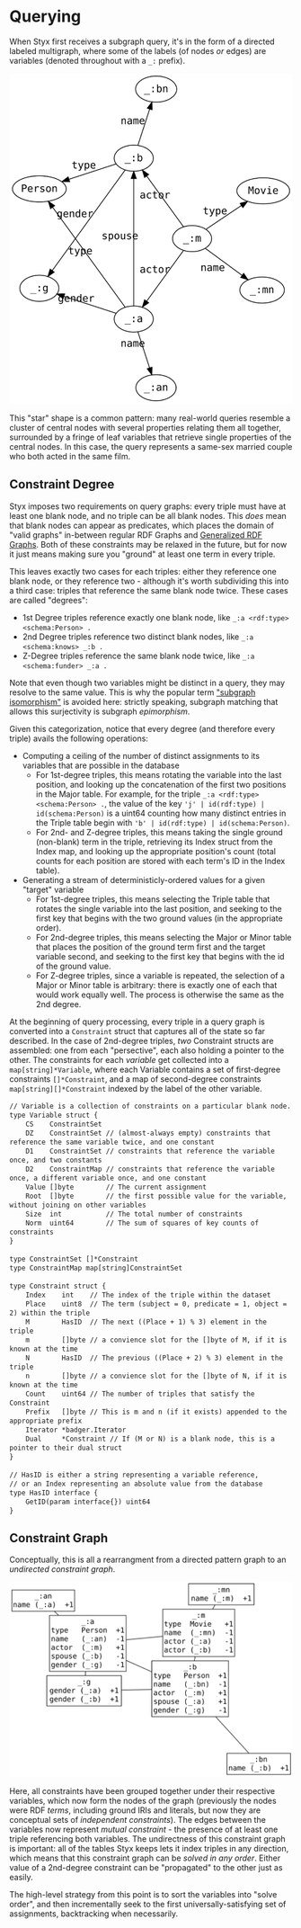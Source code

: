 # Querying

When Styx first receives a subgraph query, it's in the form of a directed labeled multigraph, where some of the labels (of nodes _or_ edges) are variables (denoted throughout with a `_:` prefix).

![](query.svg)

This "star" shape is a common pattern: many real-world queries resemble a cluster of central nodes with several properties relating them all together, surrounded by a fringe of leaf variables that retrieve single properties of the central nodes. In this case, the query represents a same-sex married couple who both acted in the same film.

## Constraint Degree

Styx imposes two requirements on query graphs: every triple must have at least one blank node, and no triple can be all blank nodes. This _does_ mean that blank nodes can appear as predicates, which places the domain of "valid graphs" in-between regular RDF Graphs and [Generalized RDF Graphs](https://www.w3.org/TR/rdf11-concepts/#section-generalized-rdf). Both of these constraints may be relaxed in the future, but for now it just means making sure you "ground" at least one term in every triple.

This leaves exactly two cases for each triples: either they reference one blank node, or they reference two - although it's worth subdividing this into a third case: triples that reference the same blank node twice. These cases are called "degrees":

- 1st Degree triples reference exactly one blank node, like `_:a <rdf:type> <schema:Person> .`
- 2nd Degree triples reference two distinct blank nodes, like `_:a <schema:knows> _:b .`
- Z-Degree triples reference the same blank node twice, like `_:a <schema:funder> _:a .`

Note that even though two variables might be distinct in a query, they may resolve to the same value. This is why the popular term ["subgraph isomorphism"](https://en.wikipedia.org/wiki/Subgraph_isomorphism_problem) is avoided here: strictly speaking, subgraph matching that allows this surjectivity is subgraph _epimorphism_.

Given this categorization, notice that every degree (and therefore every triple) avails the following operations:

- Computing a ceiling of the number of distinct assignments to its variables that are possible in the database
  - For 1st-degree triples, this means rotating the variable into the last position, and looking up the concatenation of the first two positions in the Major table. For example, for the triple `_:a <rdf:type> <schema:Person> .`, the value of the key `'j' | id(rdf:type) | id(schema:Person)` is a uint64 counting how many distinct entries in the Triple table begin with `'b' | id(rdf:type) | id(schema:Person)`.
  - For 2nd- and Z-degree triples, this means taking the single ground (non-blank) term in the triple, retrieving its Index struct from the Index map, and looking up the appropriate position's count (total counts for each position are stored with each term's ID in the Index table).
- Generating a stream of deterministicly-ordered values for a given "target" variable
  - For 1st-degree triples, this means selecting the Triple table that rotates the single variable into the last position, and seeking to the first key that begins with the two ground values (in the appropriate order).
  - For 2nd-degree triples, this means selecting the Major or Minor table that places the position of the ground term first and the target variable second, and seeking to the first key that begins with the id of the ground value.
  - For Z-degree triples, since a variable is repeated, the selection of a Major or Minor table is arbitrary: there is exactly one of each that would work equally well. The process is otherwise the same as the 2nd degree.

At the beginning of query processing, every triple in a query graph is converted into a `Constraint` struct that captures all of the state so far described. In the case of 2nd-degree triples, _two_ Constraint structs are assembled: one from each "persective", each also holding a pointer to the other. The constraints for each _variable_ get collected into a `map[string]*Variable`, where each Variable contains a set of first-degree constraints `[]*Constraint`, and a map of second-degree constraints `map[string][]*Constraint` indexed by the label of the other variable.

```golang
// Variable is a collection of constraints on a particular blank node.
type Variable struct {
	CS    ConstraintSet
	DZ    ConstraintSet // (almost-always empty) constraints that reference the same variable twice, and one constant
	D1    ConstraintSet // constraints that reference the variable once, and two constants
	D2    ConstraintMap // constraints that reference the variable once, a different variable once, and one constant
	Value []byte        // The current assignment
	Root  []byte        // the first possible value for the variable, without joining on other variables
	Size  int           // The total number of constraints
	Norm  uint64        // The sum of squares of key counts of constraints
}

type ConstraintSet []*Constraint
type ConstraintMap map[string]ConstraintSet

type Constraint struct {
	Index    int    // The index of the triple within the dataset
	Place    uint8  // The term (subject = 0, predicate = 1, object = 2) within the triple
	M        HasID  // The next ((Place + 1) % 3) element in the triple
	m        []byte // a convience slot for the []byte of M, if it is known at the time
	N        HasID  // The previous ((Place + 2) % 3) element in the triple
	n        []byte // a convience slot for the []byte of N, if it is known at the time
	Count    uint64 // The number of triples that satisfy the Constraint
	Prefix   []byte // This is m and n (if it exists) appended to the appropriate prefix
	Iterator *badger.Iterator
	Dual     *Constraint // If (M or N) is a blank node, this is a pointer to their dual struct
}

// HasID is either a string representing a variable reference,
// or an Index representing an absolute value from the database
type HasID interface {
	GetID(param interface{}) uint64
}
```

## Constraint Graph

Conceptually, this is all a rearrangment from a directed pattern graph to an _undirected constraint graph_.

![](variable.svg)

Here, all constraints have been grouped together under their respective variables, which now form the nodes of the graph (previously the nodes were RDF _terms_, including ground IRIs and literals, but now they are conceptual sets of _independent constraints_). The edges between the variables now represent _mutual constraint_ - the presence of at least one triple referencing both variables. The undirectness of this constraint graph is important: all of the tables Styx keeps lets it index triples in any direction, which means that this constraint graph can be _solved in any order_. Either value of a 2nd-degree constraint can be "propagated" to the other just as easily.

The high-level strategy from this point is to sort the variables into "solve order", and then incrementally seek to the first universally-satisfying set of assignments, backtracking when necessarily.
